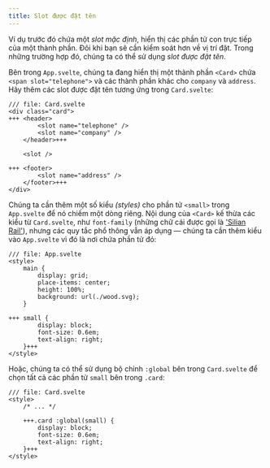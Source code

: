 ```yaml
---
title: Slot được đặt tên
---
```


Ví dụ trước đó chứa một _slot mặc định_, hiển thị các phần tử con trực tiếp của một thành phần. Đôi khi bạn sẽ cần kiểm soát hơn về vị trí đặt. Trong những trường hợp đó, chúng ta có thể sử dụng _slot được đặt tên_.

Bên trong `App.svelte`, chúng ta đang hiển thị một thành phần `<Card>` chứa `<span slot="telephone">` và các thành phần khác cho `company` và `address`. Hãy thêm các slot được đặt tên tương ứng trong `Card.svelte`:

```svelte
/// file: Card.svelte
<div class="card">
+++	<header>
		<slot name="telephone" />
		<slot name="company" />
	</header>+++

	<slot />
		
+++	<footer>
		<slot name="address" />
	</footer>+++
</div>
```

Chúng ta cần thêm một số kiểu _(styles)_ cho phần tử `<small>` trong `App.svelte` để nó chiếm một dòng riêng. Nội dung của `<Card>` kế thừa các kiểu từ `Card.svelte`, như `font-family` (những chữ cái được gọi là ['Silian Rail'](https://www.youtube.com/watch?v=aZVkW9p-cCU)), nhưng các quy tắc phổ thông vẫn áp dụng — chúng ta cần thêm kiểu vào `App.svelte` vì đó là nơi chứa phần tử đó:

```svelte
/// file: App.svelte
<style>
	main {
		display: grid;
		place-items: center;
		height: 100%;
		background: url(./wood.svg);
	}

+++	small {
		display: block;
		font-size: 0.6em;
		text-align: right;
	}+++
</style>
```
Hoặc, chúng ta có thể sử dụng bộ chỉnh `:global` bên trong `Card.svelte` để chọn tất cả các phần tử `small` bên trong `.card`:

```svelte
/// file: Card.svelte
<style>
	/* ... */ 

	+++.card :global(small) {
		display: block;
		font-size: 0.6em;
		text-align: right;
	}+++
</style>
```